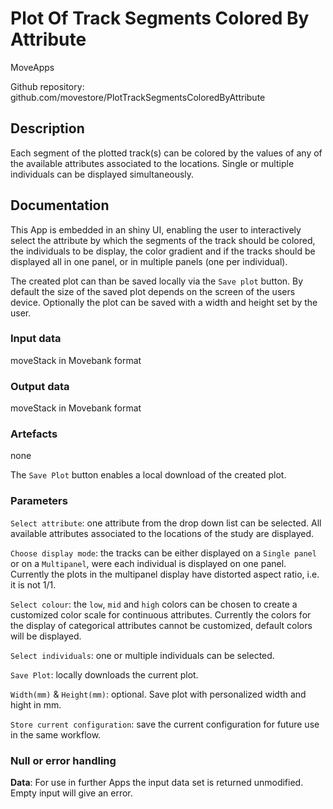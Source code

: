 # Plot Of Track Segments Colored By Attribute

MoveApps

Github repository: github.com/movestore/PlotTrackSegmentsColoredByAttribute

## Description
Each segment of the plotted track(s) can be colored by the values of any of the available attributes associated to the locations. Single or multiple individuals can be displayed simultaneously.

## Documentation
This App is embedded in an shiny UI, enabling the user to interactively select the attribute by which the segments of the track should be colored, the individuals to be display, the color gradient and if the tracks should be displayed all in one panel, or in multiple panels (one per individual). 

The created plot can than be saved locally via the `Save plot` button. By default the size of the saved plot depends on the screen of the users device. Optionally the plot can be saved with a width and height set by the user. 


### Input data
moveStack in Movebank format

### Output data
moveStack in Movebank format

### Artefacts
none

The `Save Plot` button enables a local download of the created plot.

### Parameters
`Select attribute`: one attribute from the drop down list can be selected. All available attributes associated to the locations of the study are displayed.

`Choose display mode`: the tracks can be either displayed on a `Single panel` or on a `Multipanel`, were each individual is displayed on one panel. Currently the plots in the multipanel display have distorted aspect ratio, i.e. it is not 1/1.

`Select colour`: the `low`, `mid` and `high` colors can be chosen to create a customized color scale for continuous attributes. Currently the colors for the display of categorical attributes cannot be customized, default colors will be displayed.

`Select individuals`: one or multiple individuals can be selected.

`Save Plot`: locally downloads the current plot.

`Width(mm)` & `Height(mm)`: optional. Save plot with personalized width and hight in mm.

`Store current configuration`: save the current configuration for future use in the same workflow.

### Null or error handling
**Data**: For use in further Apps the input data set is returned unmodified. Empty input will give an error.
